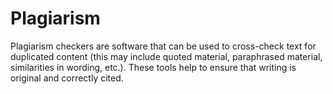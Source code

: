# Plagiarism
Plagiarism checkers are software that can be used to cross-check text for duplicated content (this may include quoted material, paraphrased material, similarities in wording, etc.). These tools help to ensure that writing is original and correctly cited.
